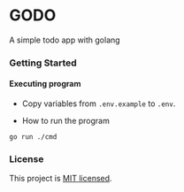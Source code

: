 # GODO

A simple todo app with golang

### Getting Started

#### Executing program

- Copy variables from `.env.example` to `.env`.

- How to run the program

```
go run ./cmd
```

### License

This project is [MIT licensed](http://opensource.org/licenses/MIT).
